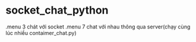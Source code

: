 # socket_chat_python
.menu 3 chát với socket
.menu 7 chat với nhau thông qua server(chạy cùng lúc nhiều contaimer_chat.py)
